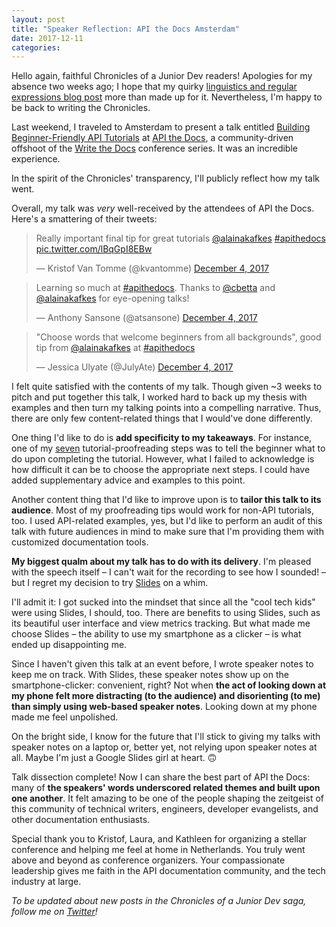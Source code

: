 ```yaml
---
layout: post
title: "Speaker Reflection: API the Docs Amsterdam"
date: 2017-12-11
categories:
---
```


Hello again, faithful Chronicles of a Junior Dev readers! Apologies for my absence two weeks ago; I hope that my quirky [linguistics and regular expressions blog post](https://medium.com/@alainakafkes/exploring-the-linguistics-behind-regular-expressions-596fab41146) more than made up for it. Nevertheless, I'm happy to be back to writing the Chronicles.

Last weekend, I traveled to Amsterdam to present a talk entitled [Building Beginner-Friendly API Tutorials](https://slides.com/alainakafkes/beginner-friendly-api-tutorials) at [API the Docs](https://apithedocs.org/amsterdam/), a community-driven offshoot of the [Write the Docs](http://www.writethedocs.org/) conference series. It was an incredible experience.

In the spirit of the Chronicles' transparency, I'll publicly reflect how my talk went.

Overall, my talk was _very_ well-received by the attendees of API the Docs. Here's a smattering of their tweets:

<blockquote class="twitter-tweet" data-lang="en"><p lang="en" dir="ltr">Really important final tip for great tutorials <a href="https://twitter.com/alainakafkes?ref_src=twsrc%5Etfw">@alainakafkes</a> <a href="https://twitter.com/hashtag/apithedocs?src=hash&amp;ref_src=twsrc%5Etfw">#apithedocs</a> <a href="https://t.co/lBqGpI8EBw">pic.twitter.com/lBqGpI8EBw</a></p>&mdash; Kristof Van Tomme (@kvantomme) <a href="https://twitter.com/kvantomme/status/937619938646396928?ref_src=twsrc%5Etfw">December 4, 2017</a></blockquote>
<script async src="https://platform.twitter.com/widgets.js" charset="utf-8"></script>


<blockquote class="twitter-tweet" data-lang="en"><p lang="en" dir="ltr">Learning so much at <a href="https://twitter.com/hashtag/apithedocs?src=hash&amp;ref_src=twsrc%5Etfw">#apithedocs</a>. Thanks to <a href="https://twitter.com/cbetta?ref_src=twsrc%5Etfw">@cbetta</a> and <a href="https://twitter.com/alainakafkes?ref_src=twsrc%5Etfw">@alainakafkes</a> for eye-opening talks!</p>&mdash; Anthony Sansone (@atsansone) <a href="https://twitter.com/atsansone/status/937644602143764480?ref_src=twsrc%5Etfw">December 4, 2017</a></blockquote>
<script async src="https://platform.twitter.com/widgets.js" charset="utf-8"></script>

<blockquote class="twitter-tweet" data-lang="en"><p lang="en" dir="ltr">&quot;Choose words that welcome beginners from all backgrounds&quot;, good tip from <a href="https://twitter.com/alainakafkes?ref_src=twsrc%5Etfw">@alainakafkes</a> at <a href="https://twitter.com/hashtag/apithedocs?src=hash&amp;ref_src=twsrc%5Etfw">#apithedocs</a></p>&mdash; Jessica Ulyate (@JulyAte) <a href="https://twitter.com/JulyAte/status/937619881452888064?ref_src=twsrc%5Etfw">December 4, 2017</a></blockquote>
<script async src="https://platform.twitter.com/widgets.js" charset="utf-8"></script>

I felt quite satisfied with the contents of my talk. Though given ~3 weeks to pitch and put together this talk, I worked hard to back up my thesis with examples and then turn my talking points into a compelling narrative. Thus, there are only few content-related things that I would've done differently.

One thing I'd like to do is **add specificity to my takeaways**. For instance, one of my [seven]() tutorial-proofreading steps was to tell the beginner what to do upon completing the tutorial. However, what I failed to acknowledge is how difficult it can be to choose the appropriate next steps. I could have added supplementary advice and examples to this point.

Another content thing that I'd like to improve upon is to **tailor this talk to its audience**. Most of my proofreading tips would work for non-API tutorials, too. I used API-related examples, yes, but I'd like to perform an audit of this talk with future audiences in mind to make sure that I'm providing them with customized documentation tools.

**My biggest qualm about my talk has to do with its delivery**. I'm pleased with the speech itself – I can't wait for the recording to see how I sounded! – but I regret my decision to try [Slides](https://slides.com) on a whim.

I'll admit it: I got sucked into the mindset that since all the "cool tech kids" were using Slides, I should, too. There are benefits to using Slides, such as its beautiful user interface and view metrics tracking. But what made me choose Slides – the ability to use my smartphone as a clicker – is what ended up disappointing me.

Since I haven't given this talk at an event before, I wrote speaker notes to keep me on track. With Slides, these speaker notes show up on the smartphone-clicker: convenient, right? Not when **the act of looking down at my phone felt more distracting (to the audience) and disorienting (to me) than simply using web-based speaker notes**. Looking down at my phone made me feel unpolished.

On the bright side, I know for the future that I'll stick to giving my talks with speaker notes on a laptop or, better yet, not relying upon speaker notes at all. Maybe I'm just a Google Slides girl at heart. 🙃

Talk dissection complete! Now I can share the best part of API the Docs: many of **the speakers' words underscored related themes and built upon one another**. It felt amazing to be one of the people shaping the zeitgeist of this community of technical writers, engineers, developer evangelists, and other documentation enthusiasts.

Special thank you to Kristof, Laura, and Kathleen for organizing a stellar conference and helping me feel at home in Netherlands. You truly went above and beyond as conference organizers. Your compassionate leadership gives me faith in the API documentation community, and the tech industry at large.

*To be updated about new posts in the Chronicles of a Junior Dev saga, follow me on [Twitter](https://twitter.com/alainakafkes)!*
